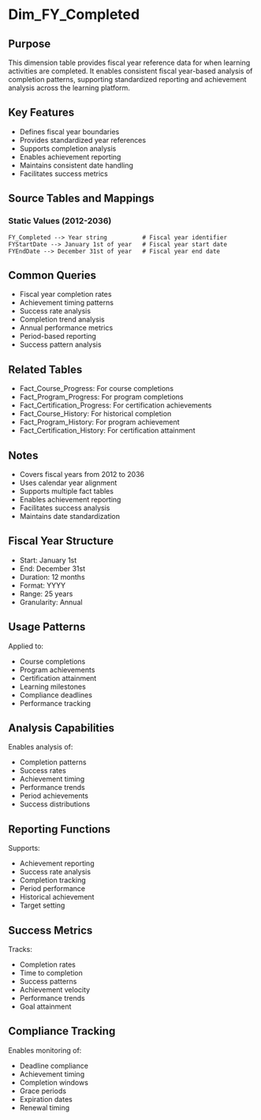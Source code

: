 # Dim_FY_Completed

## Purpose
This dimension table provides fiscal year reference data for when learning activities are completed. It enables consistent fiscal year-based analysis of completion patterns, supporting standardized reporting and achievement analysis across the learning platform.

## Key Features
- Defines fiscal year boundaries
- Provides standardized year references
- Supports completion analysis
- Enables achievement reporting
- Maintains consistent date handling
- Facilitates success metrics

## Source Tables and Mappings

### Static Values (2012-2036)
    FY_Completed --> Year string          # Fiscal year identifier
    FYStartDate --> January 1st of year   # Fiscal year start date
    FYEndDate --> December 31st of year   # Fiscal year end date

## Common Queries
- Fiscal year completion rates
- Achievement timing patterns
- Success rate analysis
- Completion trend analysis
- Annual performance metrics
- Period-based reporting
- Success pattern analysis

## Related Tables
- Fact_Course_Progress: For course completions
- Fact_Program_Progress: For program completions
- Fact_Certification_Progress: For certification achievements
- Fact_Course_History: For historical completion
- Fact_Program_History: For program achievement
- Fact_Certification_History: For certification attainment

## Notes
- Covers fiscal years from 2012 to 2036
- Uses calendar year alignment
- Supports multiple fact tables
- Enables achievement reporting
- Facilitates success analysis
- Maintains date standardization

## Fiscal Year Structure
- Start: January 1st
- End: December 31st
- Duration: 12 months
- Format: YYYY
- Range: 25 years
- Granularity: Annual

## Usage Patterns
Applied to:
- Course completions
- Program achievements
- Certification attainment
- Learning milestones
- Compliance deadlines
- Performance tracking

## Analysis Capabilities
Enables analysis of:
- Completion patterns
- Success rates
- Achievement timing
- Performance trends
- Period achievements
- Success distributions

## Reporting Functions
Supports:
- Achievement reporting
- Success rate analysis
- Completion tracking
- Period performance
- Historical achievement
- Target setting

## Success Metrics
Tracks:
- Completion rates
- Time to completion
- Success patterns
- Achievement velocity
- Performance trends
- Goal attainment

## Compliance Tracking
Enables monitoring of:
- Deadline compliance
- Achievement timing
- Completion windows
- Grace periods
- Expiration dates
- Renewal timing 